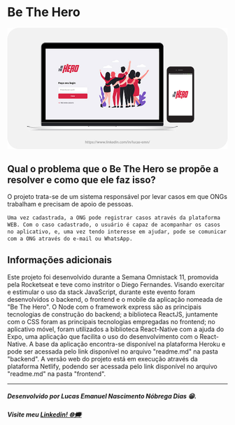 # Be The Hero

![Apresentação: versão web e mobile](https://raw.githubusercontent.com/lucasemn1/be-the-hero/master/apresentacao.jpg)

## Qual o problema que o Be The Hero se propõe a resolver e como que ele faz isso?

<p>
    O projeto trata-se de um sistema responsável por levar casos em que ONGs trabalham e precisam de apoio de pessoas.<br/>

    Uma vez cadastrada, a ONG pode registrar casos através da plataforma WEB. Com o caso cadastrado, o usuário é capaz de acompanhar os casos no aplicativo, e, uma vez tendo interesse em ajudar, pode se comunicar com a ONG através do e-mail ou WhatsApp.
</p>

## Informações adicionais

<p>
    Este projeto foi desenvolvido durante a Semana Omnistack 11, promovida pela Rocketseat e teve como instritor o Diego Fernandes.
    Visando exercitar e estimular o uso da stack JavaScript, durante este evento foram desenvolvidos o backend, o frontend e o mobile da aplicação nomeada de "Be The Hero". O Node com o framework express são as principais tecnologias de construção do backend; a biblioteca ReactJS, juntamente com o CSS foram as principais tecnologias empregadas no frontend; no aplicativo móvel, foram utilizados a biblioteca React-Native com a ajuda do Expo, uma aplicação que facilita o uso do desenvolvimento com o React-Native.
    A base da aplicação encontra-se disponível na plataforma Heroku e pode ser acessada pelo link disponível no arquivo "readme.md" na pasta "backend". A versão web do projeto está em execução através da plataforma Netlify, podendo ser acessada pelo link disponível no arquivo "readme.md" na pasta "frontend".
</p>

<hr/>

##### Desenvolvido por Lucas Emanuel Nascimento Nóbrega Dias 😁.
##### Visite meu [Linkedin! 🌐🗯](https://www.linkedin.com/in/lucas-emn/) 
